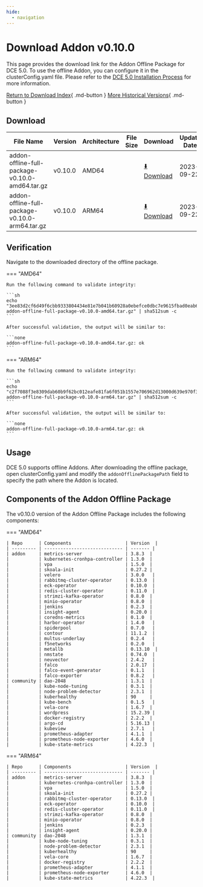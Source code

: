 ```yaml
---
hide:
  - navigation
---
```


# Download Addon v0.10.0

This page provides the download link for the Addon Offline Package for DCE 5.0.
To use the offline Addon, you can configure it in the clusterConfig.yaml file. Please refer to the [DCE 5.0 Installation Process](../../install/index.md#_3) for more information.

[Return to Download Index](../index.md#download-addon-offline-package){ .md-button }
[More Historical Versions](./history.md){ .md-button }

## Download

| File Name                                        | Version | Architecture | File Size | Download                                                                                                                              | Update Date |
| ------------------------------------------------ | ------- | ------------ | --------- | ------------------------------------------------------------------------------------------------------------------------------------- | ----------- |
| addon-offline-full-package-v0.10.0-amd64.tar.gz  | v0.10.0 | AMD64        |           | [:arrow_down: Download](https://qiniu-download-public.daocloud.io/DaoCloud_DigitalX_Addon/addon-offline-full-package-v0.10.0-amd64.tar.gz) | 2023-09-22  |
| addon-offline-full-package-v0.10.0-arm64.tar.gz  | v0.10.0 | ARM64        |           | [:arrow_down: Download](https://qiniu-download-public.daocloud.io/DaoCloud_DigitalX_Addon/addon-offline-full-package-v0.10.0-arm64.tar.gz) | 2023-09-22  |

## Verification

Navigate to the downloaded directory of the offline package.

=== "AMD64"

    Run the following command to validate integrity:

    ```sh
    echo "3ee83d2cf6d49f6cbb9333804434e81e7b041b60928a0ebefce0dbc7e9615fbad0eab6fa28ef681e764219555adbaf251d8ae262d707961d983fbaff560759b1  addon-offline-full-package-v0.10.0-amd64.tar.gz" | sha512sum -c
    ```

    After successful validation, the output will be similar to:

    ```none
    addon-offline-full-package-v0.10.0-amd64.tar.gz: ok
    ```

=== "ARM64"

    Run the following command to validate integrity:

    ```sh
    echo "c2f7088f3e8309dab60b9f62bc012eafe81fa6f051b1557e706962d13000d639e970f32e537ebf260fdc0ea50a33007f41df48e517d42cd73b6920fb7886a318  addon-offline-full-package-v0.10.0-arm64.tar.gz" | sha512sum -c
    ```

    After successful validation, the output will be similar to:

    ```none
    addon-offline-full-package-v0.10.0-arm64.tar.gz: ok
    ```

## Usage

DCE 5.0 supports offline Addons. After downloading the offline package, open clusterConfig.yaml and modify the `addonOfflinePackagePath` field to specify the path where the Addon is located.

## Components of the Addon Offline Package

The v0.10.0 version of the Addon Offline Package includes the following components:

=== "AMD64"

    | Repo      | Components                    | Version  |
    | --------- | ----------------------------- | ------- |
    | addon     | metrics-server                | 3.8.3  |
    |           | kubernetes-cronhpa-controller | 1.3.0  |
    |           | vpa                           | 1.5.0  |
    |           | skoala-init                   | 0.27.2 |
    |           | velero                        | 3.0.0   |
    |           | rabbitmq-cluster-operator     | 0.13.0  |
    |           | eck-operator                  | 0.10.0  |
    |           | redis-cluster-operator        | 0.11.0  |
    |           | strimzi-kafka-operator        | 0.8.0  |
    |           | minio-operator                | 0.8.0  |
    |           | jenkins                       | 0.2.3  |
    |           | insight-agent                 | 0.20.0 |
    |           | coredns-metrics               | 0.1.0  |
    |           | harbor-operator               | 1.4.0   |
    |           | spiderpool                    | 0.7.0   |
    |           | contour                       | 11.1.2  |
    |           | multus-underlay               | 0.2.4   |
    |           | f5networks                    | 0.2.0   |
    |           | metallb                       | 0.13.10  |
    |           | nmstate                       | 0.74.0  |
    |           | neuvector                     | 2.4.2   |
    |           | falco                         | 2.0.17  |
    |           | falco-event-generator         | 0.1.1   |
    |           | falco-exporter                | 0.8.2   |
    | community | dao-2048                      | 1.3.1  |
    |           | kube-node-tuning              | 0.3.1  |
    |           | node-problem-detector         | 2.3.1  |
    |           | kuberhealthy                  | 90     |
    |           | kube-bench                    | 0.1.5   |
    |           | vela-core                     | 1.6.7  |
    |           | wordpress                     | 15.2.39 |
    |           | docker-registry               | 2.2.2  |
    |           | argo-cd                       | 5.16.13 |
    |           | kubeview                      | 2.7.1   |
    |           | prometheus-adapter            | 4.1.1  |
    |           | prometheus-node-exporter      | 4.6.0  |
    |           | kube-state-metrics            | 4.22.3  |

=== "ARM64"

    | Repo      | Components                    | Version  |
    | --------- | ----------------------------- | ------- |
    | addon     | metrics-server                | 3.8.3  |
    |           | kubernetes-cronhpa-controller | 1.3.0  |
    |           | vpa                           | 1.5.0  |
    |           | skoala-init                   | 0.27.2 |
    |           | rabbitmq-cluster-operator     | 0.13.0  |
    |           | eck-operator                  | 0.10.0  |
    |           | redis-cluster-operator        | 0.11.0  |
    |           | strimzi-kafka-operator        | 0.8.0  |
    |           | minio-operator                | 0.8.0  |
    |           | jenkins                       | 0.2.3  |
    |           | insight-agent                 | 0.20.0 |
    | community | dao-2048                      | 1.3.1  |
    |           | kube-node-tuning              | 0.3.1  |
    |           | node-problem-detector         | 2.3.1  |
    |           | kuberhealthy                  | 90     |
    |           | vela-core                     | 1.6.7  |
    |           | docker-registry               | 2.2.2  |
    |           | prometheus-adapter            | 4.1.1  |
    |           | prometheus-node-exporter      | 4.6.0  |
    |           | kube-state-metrics            | 4.22.3  |
